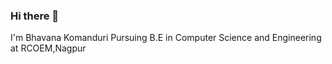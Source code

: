 ### Hi there 👋
I'm Bhavana Komanduri
    Pursuing B.E in Computer Science and Engineering at RCOEM,Nagpur




